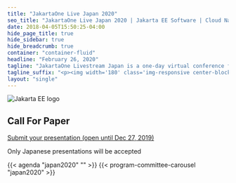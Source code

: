 ```yaml
---
title: "JakartaOne Live Japan 2020"
seo_title: "JakartaOne Live Japan 2020 | Jakarta EE Software | Cloud Native"
date: 2018-04-05T15:50:25-04:00
hide_page_title: true
hide_sidebar: true
hide_breadcrumb: true
container: "container-fluid"
headline: "February 26, 2020"
tagline: "JakartaOne Livestream Japan is a one-day virtual conference for engineers and business leaders on Jakarta ™ EE and its peripheral technologies focused on developing cloud-native Java applications."
tagline_suffix: "<p><img width='180' class='img-responsive center-block' src='/images/jakarta/jakarta-ee-logo.svg' alt='Jakarta EE: The New Home of Cloud Native Java'></p>"
layout: "single"
---
```


<section id="registration">
  <div class="backdrop padding-bottom-40 padding-top-40">
    <div class="container">
      <div class="row">
        <div class="col-xs-24 col-md-6 match-height-item-by-row">
          <img class="img-responsive margin-auto" src="/images/jakarta/jakarta-ee-schooner.png" title="Jakarta EE logo" />
        </div>
        <div class="col-xs-24 col-md-18 text-middle text-center match-height-item-by-row">
          <div style="position:relative; top:20%;">
            <h2>Call For Paper</h2>
            <p><a href="http://aka.ms/JakartaOne2020-jp">Submit your presentation  (open until Dec 27, 2019)</a></p>
            <p>Only Japanese presentations will be accepted</p>
          </div>
        </div>
      </div>
    </div>
  </div>
</section>

{{< agenda "japan2020" "" >}}
{{< program-committee-carousel "japan2020" >}}
